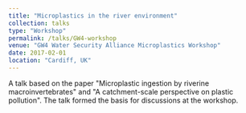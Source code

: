 ```yaml
---
title: "Microplastics in the river environment"
collection: talks
type: "Workshop"
permalink: /talks/GW4-workshop
venue: "GW4 Water Security Alliance Microplastics Workshop"
date: 2017-02-01
location: "Cardiff, UK"
---
```


A talk based on the paper "Microplastic ingestion by riverine macroinvertebrates" and "A catchment-scale perspective on plastic pollution". The talk formed the basis for discussions at the workshop.
